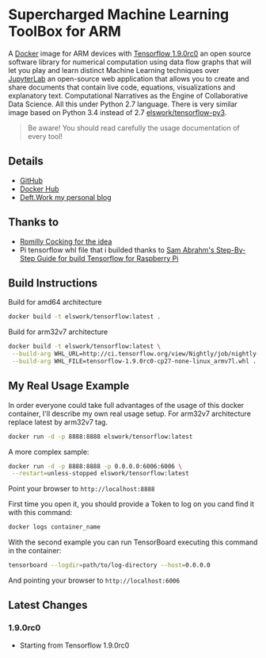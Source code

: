 # Supercharged Machine Learning ToolBox for ARM

A [Docker](http://docker.com) image for ARM devices with [Tensorflow 1.9.0rc0](https://www.tensorflow.org/) an open source software library for numerical computation using data flow graphs that will let you play and learn distinct Machine Learning techniques over [JupyterLab](https://github.com/jupyterlab/jupyterlab) an open-source web application that allows you to create and share documents that contain live code, equations, visualizations and explanatory text. Computational Narratives as the Engine of Collaborative Data Science. All this under Python 2.7 language.
There is very similar image based on Python 3.4 instead of 2.7 [elswork/tensorflow-py3](https://hub.docker.com/r/elswork/tensorflow-py3/).

> Be aware! You should read carefully the usage documentation of every tool!

## Details

- [GitHub](https://github.com/DeftWork/tensorflow)
- [Docker Hub](https://hub.docker.com/r/elswork/tensorflow/)
- [Deft.Work my personal blog](http://deft.work/tensorflow_for_raspberry)

## Thanks to

- [Romilly Cocking for the idea](https://github.com/romilly/rpi-docker-tensorflow)
- Pi tensorflow whl file that i builded thanks to [Sam Abrahm's Step-By-Step Guide for build Tensorflow for Raspberry Pi](https://github.com/samjabrahams/tensorflow-on-raspberry-pi/blob/master/GUIDE.md)

## Build Instructions

Build for amd64 architecture

```sh
docker build -t elswork/tensorflow:latest .
```

Build for arm32v7 architecture

```sh
docker build -t elswork/tensorflow:latest \
 --build-arg WHL_URL=http://ci.tensorflow.org/view/Nightly/job/nightly-pi/lastSuccessfulBuild/artifact/output-artifacts/ \
 --build-arg WHL_FILE=tensorflow-1.9.0rc0-cp27-none-linux_armv7l.whl .
```

## My Real Usage Example

In order everyone could take full advantages of the usage of this docker container, I'll describe my own real usage setup.
For arm32v7 architecture replace latest by arm32v7 tag.

```sh
docker run -d -p 8888:8888 elswork/tensorflow:latest
```

A more complex sample:

```sh
docker run -d -p 8888:8888 -p 0.0.0.0:6006:6006 \
 --restart=unless-stopped elswork/tensorflow:latest
```

Point your browser to `http://localhost:8888`

First time you open it, you should provide a Token to log on you cand find it with this command:

```sh
docker logs container_name
```

With the second example you can run TensorBoard executing this command in the container:

```sh
tensorboard --logdir=path/to/log-directory --host=0.0.0.0
```

And pointing your browser to `http://localhost:6006`

## Latest Changes

### 1.9.0rc0

- Starting from Tensorflow 1.9.0rc0